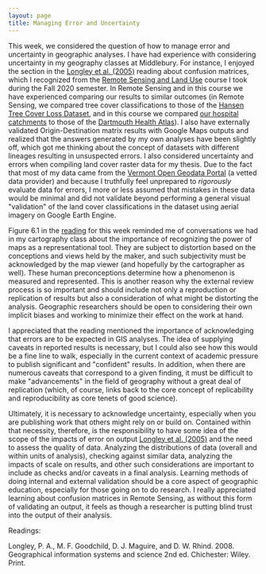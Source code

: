 ```yaml
---
layout: page
title: Managing Error and Uncertainty
---
```


This week, we considered the question of how to manage error and uncertainty in geographic analyses. I have had experience with considering uncertainty in my geography classes at Middlebury. For instance, I enjoyed the section in the [Longley et al. (2005)](https://github.com/GIS4DEV/literature/blob/master/Uncertainty%20Longley%20et%20al.pdf) reading about confusion matrices, which I recognized from the [Remote Sensing and Land Use](https://sites.middlebury.edu/rsportfolioeclinton/) course I took during the Fall 2020 semester. In Remote Sensing and in this course we have experienced comparing our results to similar outcomes (in Remote Sensing, we compared tree cover classifications to those of the [Hansen Tree Cover Loss Dataset](https://data.globalforestwatch.org/datasets/14228e6347c44f5691572169e9e107ad), and in this course we compared [our hospital catchments](https://emmaclinton.github.io/gravity/gravity.html) to those of the [Dartmouth Health Atlas](https://atlasdata.dartmouth.edu/downloads/supplemental#boundaries)). I also have externally validated Origin-Destination matrix results with Google Maps outputs and realized that the answers generated by my own analyses have been slightly off, which got me thinking about the concept of datasets with different lineages resulting in unsuspected errors. I also considered uncertainty and errors when compiling land cover raster data for my thesis. Due to the fact that most of my data came from the [Vermont Open Geodata Portal](https://geodata.vermont.gov/#data) (a vetted data provider) and because I truthfully feel unprepared to _rigorously_ evaluate data for errors, I more or less assumed that mistakes in these data would be minimal and did not validate beyond performing a general visual "validation" of the land cover classifications in the dataset using aerial imagery on Google Earth Engine.

Figure 6.1 in the [reading](https://github.com/GIS4DEV/literature/blob/master/Uncertainty%20Longley%20et%20al.pdf) for this week reminded me of conversations we had in my cartography class about the importance of recognizing the power of maps as a representational tool. They are subject to distortion based on the conceptions and views held by the maker, and such subjectivity must be acknowledged by the map viewer (and hopefully by the cartographer as well). These human preconceptions determine how a phenomenon is measured and represented. This is another reason why the external review process is so important and should include not only a reproduction or replication of results but also a consideration of what might be distorting the analysis. Geographic researchers should be open to considering their own implicit biases and working to minimize their effect on the work at hand.

I appreciated that the reading mentioned the importance of acknowledging that errors are to be expected in GIS analyses. The idea of supplying caveats in reported results is necessary, but I could also see how this would be a fine line to walk, especially in the current context of academic pressure to publish significant and "confident" results. In addition, when there are numerous caveats that correspond to a given finding, it must be difficult to make "advancements" in the field of geography without a great deal of replication (which, of course, links back to the core concept of replicability and reproducibility as core tenets of good science).

Ultimately, it is necessary to acknowledge uncertainty, especially when you are publishing work that others might rely on or build on. Contained within that necessity, therefore, is the responsibility to have some idea of the scope of the impacts of error on output [Longley et al. (2005)](https://github.com/GIS4DEV/literature/blob/master/Uncertainty%20Longley%20et%20al.pdf) and the need to assess the quality of data. Analyzing the distributions of data (overall and within units of analysis), checking against similar data, analyzing the impacts of scale on results, and other such considerations are important to include as checks and/or caveats in a final analysis. Learning methods of doing internal and external validation should be a core aspect of geographic education, especially for those going on to do research. I really appreciated learning about confusion matrices in Remote Sensing, as without this form of validating an output, it feels as though a researcher is putting blind trust into the output of their analysis.



Readings:

Longley, P. A., M. F. Goodchild, D. J. Maguire, and D. W. Rhind. 2008. Geographical information systems and science 2nd ed. Chichester: Wiley. Print.
